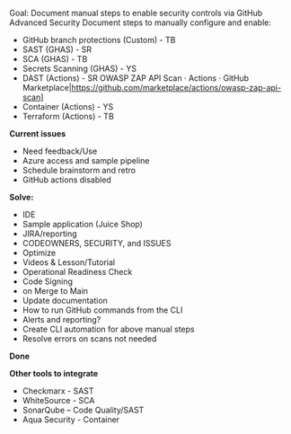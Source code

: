 Goal: Document manual steps to enable security controls via GitHub Advanced Security
Document steps to manually configure and enable:
-	GitHub branch protections (Custom) - TB
-	SAST (GHAS) - SR
-	SCA (GHAS) - TB
-	Secrets Scanning (GHAS) - YS
-	DAST (Actions) - SR
  OWASP ZAP API Scan · Actions · GitHub Marketplace|https://github.com/marketplace/actions/owasp-zap-api-scan]
-	Container (Actions) - YS
-	Terraform (Actions) - TB

__Current issues__
- Need feedback/Use
- Azure access and sample pipeline
- Schedule brainstorm and retro
- GitHub actions disabled


__Solve:__
- IDE
- Sample application (Juice Shop)
- JIRA/reporting
- CODEOWNERS, SECURITY, and ISSUES
- Optimize
- Videos & Lesson/Tutorial
- Operational Readiness Check
- Code Signing
- on Merge to Main
- Update documentation
- How to run GitHub commands from the CLI
- Alerts and reporting?
- Create CLI automation for above manual steps
- Resolve errors on scans not needed

__Done__

__Other tools to integrate__
- Checkmarx - SAST
- WhiteSource - SCA
- SonarQube – Code Quality/SAST
- Aqua Security - Container
